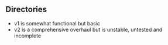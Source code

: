 ## Directories

- v1 is somewhat functional but basic
- v2 is a comprehensive overhaul but is unstable, untested and incomplete

